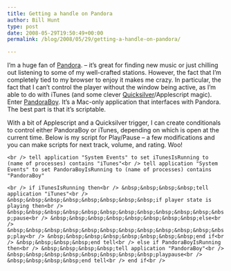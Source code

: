 ```yaml
---
title: Getting a handle on Pandora
author: Bill Hunt
type: post
date: 2008-05-29T19:50:49+00:00
permalink: /blog/2008/05/29/getting-a-handle-on-pandora/

---
```

I&#8217;m a huge fan of [Pandora][1]. &#8211; it&#8217;s great for finding new music or just chilling out listening to some of my well-crafted stations. However, the fact that I&#8217;m completely tied to my browser to enjoy it makes me crazy. In particular, the fact that I can&#8217;t control the player without the window being active, as I&#8217;m able to do with iTunes (and some clever [Quicksilver][2]/Applescript magic). Enter [PandoraBoy][3]. It&#8217;s a Mac-only application that interfaces with Pandora. The best part is that it&#8217;s scriptable.<!--more-->

With a bit of Applescript and a Quicksilver trigger, I can create conditionals to control either PandoraBoy or iTunes, depending on which is open at the current time. Below is my script for Play/Pause &#8211; a few modifications and you can make scripts for next track, volume, and rating. Woo!

`<br />
tell application "System Events" to set iTunesIsRunning to (name of processes) contains "iTunes"<br />
tell application "System Events" to set PandoraBoyIsRunning to (name of processes) contains "PandoraBoy"`

`<br />
if iTunesIsRunning then<br />
&nbsp;&nbsp;&nbsp;&nbsp;tell application "iTunes"<br />
&nbsp;&nbsp;&nbsp;&nbsp;&nbsp;&nbsp;&nbsp;&nbsp;if player state is playing then<br />
&nbsp;&nbsp;&nbsp;&nbsp;&nbsp;&nbsp;&nbsp;&nbsp;&nbsp;&nbsp;&nbsp;&nbsp;pause<br />
&nbsp;&nbsp;&nbsp;&nbsp;&nbsp;&nbsp;&nbsp;&nbsp;else<br />
&nbsp;&nbsp;&nbsp;&nbsp;&nbsp;&nbsp;&nbsp;&nbsp;&nbsp;&nbsp;&nbsp;&nbsp;play<br />
&nbsp;&nbsp;&nbsp;&nbsp;&nbsp;&nbsp;&nbsp;&nbsp;end if<br />
&nbsp;&nbsp;&nbsp;&nbsp;end tell<br />
else if PandoraBoyIsRunning then<br />
&nbsp;&nbsp;&nbsp;&nbsp;tell application "PandoraBoy"<br />
&nbsp;&nbsp;&nbsp;&nbsp;&nbsp;&nbsp;&nbsp;&nbsp;playpause<br />
&nbsp;&nbsp;&nbsp;&nbsp;end tell<br />
end if<br />
`

 [1]: http://www.pandora.com "Pandora.com - A station that plays only songs you like."
 [2]: http://www.blacktree.com/ "Quicksilver: The most useful Mac application ever."
 [3]: http://code.google.com/p/pandoraboy/ "PandoraBoy - a Pandora music player"